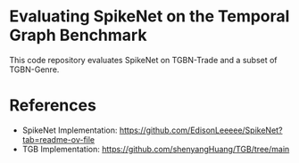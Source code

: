 # Evaluating SpikeNet on the Temporal Graph Benchmark  
This code repository evaluates SpikeNet on TGBN-Trade and a subset of TGBN-Genre. 

# References
- SpikeNet Implementation: https://github.com/EdisonLeeeee/SpikeNet?tab=readme-ov-file
- TGB Implementation: https://github.com/shenyangHuang/TGB/tree/main